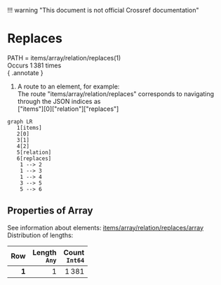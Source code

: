 !!! warning "This document is not official Crossref documentation"
# Replaces
PATH = items/array/relation/replaces(1)  
Occurs 1 381 times  
{ .annotate }

1. A route to an element, for example:  
   The route "items/array/relation/replaces" corresponds to navigating through the JSON indices as  
   ["items"][0]["relation"]["replaces"]  

```mermaid
graph LR
   1[items]
   2[0]
   3[1]
   4[2]
   5[relation]
   6[replaces]
    1 --> 2
    1 --> 3
    1 --> 4
    3 --> 5
    5 --> 6
```


## Properties of Array
See information about elements: [items/array/relation/replaces/array](array/index.md)  
Distribution of lengths:  

| **Row** | **Length**<br>`Any` | **Count**<br>`Int64` |
|--------:|--------------------:|---------------------:|
| **1**   | 1                   | 1 381                |

